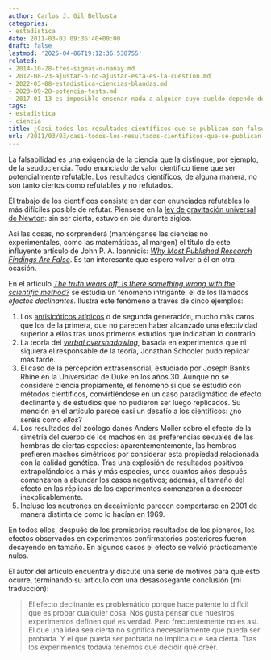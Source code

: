 ```yaml
---
author: Carlos J. Gil Bellosta
categories:
- estadística
date: 2011-03-03 09:36:40+00:00
draft: false
lastmod: '2025-04-06T19:12:36.538755'
related:
- 2014-10-28-tres-sigmas-o-nanay.md
- 2012-08-23-ajustar-o-no-ajustar-esta-es-la-cuestion.md
- 2022-03-08-estadistica-ciencias-blandas.md
- 2023-09-28-potencia-tests.md
- 2017-01-13-es-imposible-ensenar-nada-a-alguien-cuyo-sueldo-depende-de-no-aprender.md
tags:
- estadística
- ciencia
title: ¿Casi todos los resultados científicos que se publican son falsos?
url: /2011/03/03/casi-todos-los-resultados-cientificos-que-se-publican-son-falsos/
---
```


La falsabilidad es una exigencia de la ciencia que la distingue, por ejemplo, de la seudociencia. Todo enunciado de valor científico tiene que ser potencialmente refutable. Los resultados científicos, de alguna manera, no son tanto ciertos como refutables y no refutados.

El trabajo de los científicos consiste en dar con enunciados refutables lo más difíciles posible de refutar. Piénsese en la [ley de gravitación universal de Newton](http://es.wikipedia.org/wiki/Ley_de_gravitaci%C3%B3n_universal): sin ser cierta, estuvo en pie durante siglos.

Así las cosas, no sorprenderá (manténganse las ciencias no experimentales, como las matemáticas, al margen) el título de este influyente artículo de John P. A. Ioannidis: [_Why Most Published Research Findings Are False_](http://www.plosmedicine.org/article/info:doi/10.1371/journal.pmed.0020124). Es tan interesante que espero volver a él en otra ocasión.

En el artículo _[The truth wears off: Is there something wrong with the scientific method?](http://www.newyorker.com/reporting/2010/12/13/101213fa_fact_lehrer?currentPage=all)_ se estudia un fenómeno intrigante: el de los llamados _efectos declinantes_. Ilustra este fenómeno a través de cinco ejemplos:



1. Los [antisicóticos atípicos](http://es.wikipedia.org/wiki/Antipsic%C3%B3tico_at%C3%ADpico) o de segunda generación, mucho más caros que los de la primera, que no parecen haber alcanzado una efectividad superior a ellos tras unos primeros estudios que indicaban lo contrario.
2. La teoría del [_verbal overshadowing_](http://en.wikipedia.org/wiki/Eyewitness_memory), basada en experimentos que ni siquiera el responsable de la teoría, Jonathan Schooler pudo replicar más tarde.
3. El caso de la percepción extrasensorial, estudiado por Joseph Banks Rhine en la Universidad de Duke en los años 30. Aunque no se considere ciencia propiamente, el fenómeno sí que se estudió con métodos científicos, convirtiéndose en un caso paradigmático de efecto declinante y de estudios que no pudieron ser luego replicados. Su mención en el artículo parece casi un desafío a los científicos: ¿no seréis como _ellos_?
4. Los resultados del zoólogo danés Anders Moller sobre el efecto de la simetría del cuerpo de los machos en las preferencias sexuales de las hembras de ciertas especies: aparentementemente, las hembras prefieren machos simétricos por considerar esta propiedad relacionada con la calidad genética. Tras una explosión de resultados positivos extrapolándolos a más y más especies, unos cuantos años después comenzaron a abundar los casos negativos; además, el tamaño del efecto en las réplicas de los experimentos comenzaron a decrecer inexplicablemente.
5. Incluso los neutrones en decaimiento parecen comportarse en 2001 de manera distinta de como lo hacían en 1969.

En todos ellos, después de los promisorios resultados de los pioneros, los efectos observados en experimentos confirmatorios posteriores fueron decayendo en tamaño. En algunos casos el efecto se volvió prácticamente nulos.

El autor del artículo encuentra y discute una serie de motivos para que esto ocurre, terminando su artículo con una desasosegante conclusión (mi traducción):


>El efecto declinante es problemático porque hace patente lo difícil que es probar cualquier cosa. Nos gusta pensar que nuestros experimentos definen qué es verdad. Pero frecuentemente no es así. El que una idea sea cierta no significa necesariamente que pueda ser probada. Y el que pueda ser probada no implica que sea cierta. Tras los experimentos todavía tenemos que decidir qué creer.